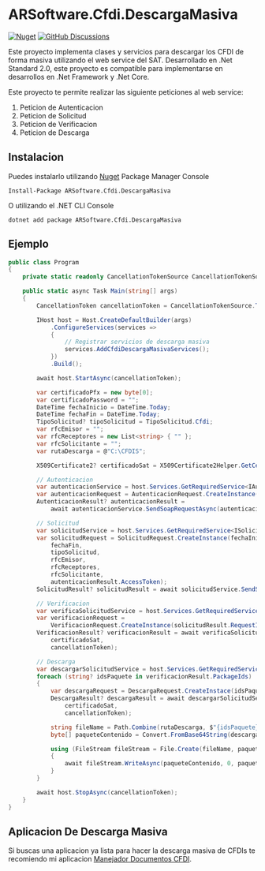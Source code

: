 # ARSoftware.Cfdi.DescargaMasiva

[![Nuget](https://img.shields.io/nuget/v/ARSoftware.Cfdi.DescargaMasiva?style=for-the-badge)](https://www.nuget.org/packages/ARSoftware.Cfdi.DescargaMasiva) 
[![GitHub Discussions](https://img.shields.io/github/discussions/AndresRamos/ARSoftware.Cfdi.DescargaMasiva?style=for-the-badge)](https://github.com/AndresRamos/ARSoftware.Cfdi.DescargaMasiva/discussions)

Este proyecto implementa clases y servicios para descargar los CFDI de forma masiva utilizando el web service del SAT. Desarrollado en .Net Standard 2.0, este proyecto es  compatible para implementarse en desarrollos en .Net Framework y .Net Core.

Este proyecto te permite realizar las siguiente peticiones al web service:
1. Peticion de Autenticacion
2. Peticion de Solicitud
3. Peticion de Verificacion
4. Peticion de Descarga

## Instalacion 
Puedes instalarlo utilizando [Nuget](https://www.nuget.org/packages/ARSoftware.Cfdi.DescargaMasiva) Package Manager Console
```
Install-Package ARSoftware.Cfdi.DescargaMasiva
```
O utilizando el .NET CLI Console
```
dotnet add package ARSoftware.Cfdi.DescargaMasiva
```

## Ejemplo
```csharp
public class Program
{
    private static readonly CancellationTokenSource CancellationTokenSource = new();

    public static async Task Main(string[] args)
    {
        CancellationToken cancellationToken = CancellationTokenSource.Token;

        IHost host = Host.CreateDefaultBuilder(args)
            .ConfigureServices(services =>
            {
                // Registrar servicios de descarga masiva
                services.AddCfdiDescargaMasivaServices();
            })
            .Build();

        await host.StartAsync(cancellationToken);

        var certificadoPfx = new byte[0];
        var certificadoPassword = "";
        DateTime fechaInicio = DateTime.Today;
        DateTime fechaFin = DateTime.Today;
        TipoSolicitud? tipoSolicitud = TipoSolicitud.Cfdi;
        var rfcEmisor = "";
        var rfcReceptores = new List<string> { "" };
        var rfcSolicitante = "";
        var rutaDescarga = @"C:\CFDIS";

        X509Certificate2? certificadoSat = X509Certificate2Helper.GetCertificate(certificadoPfx, certificadoPassword);

        // Autenticacion
        var autenticacionService = host.Services.GetRequiredService<IAutenticacionService>();
        var autenticacionRequest = AutenticacionRequest.CreateInstance();
        AutenticacionResult? autenticacionResult =
            await autenticacionService.SendSoapRequestAsync(autenticacionRequest, certificadoSat, cancellationToken);

        // Solicitud
        var solicitudService = host.Services.GetRequiredService<ISolicitudService>();
        var solicitudRequest = SolicitudRequest.CreateInstance(fechaInicio,
            fechaFin,
            tipoSolicitud,
            rfcEmisor,
            rfcReceptores,
            rfcSolicitante,
            autenticacionResult.AccessToken);
        SolicitudResult? solicitudResult = await solicitudService.SendSoapRequestAsync(solicitudRequest, certificadoSat, cancellationToken);

        // Verificacion
        var verificaSolicitudService = host.Services.GetRequiredService<IVerificacionService>();
        var verificacionRequest =
            VerificacionRequest.CreateInstance(solicitudResult.RequestId, rfcSolicitante, autenticacionResult.AccessToken);
        VerificacionResult? verificacionResult = await verificaSolicitudService.SendSoapRequestAsync(verificacionRequest,
            certificadoSat,
            cancellationToken);

        // Descarga
        var descargarSolicitudService = host.Services.GetRequiredService<IDescargaService>();
        foreach (string? idsPaquete in verificacionResult.PackageIds)
        {
            var descargaRequest = DescargaRequest.CreateInstace(idsPaquete, rfcSolicitante, autenticacionResult.AccessToken);
            DescargaResult? descargaResult = await descargarSolicitudService.SendSoapRequestAsync(descargaRequest,
                certificadoSat,
                cancellationToken);

            string fileName = Path.Combine(rutaDescarga, $"{idsPaquete}.zip");
            byte[] paqueteContenido = Convert.FromBase64String(descargaResult.Package);

            using (FileStream fileStream = File.Create(fileName, paqueteContenido.Length))
            {
                await fileStream.WriteAsync(paqueteContenido, 0, paqueteContenido.Length, cancellationToken);
            }
        }

        await host.StopAsync(cancellationToken);
    }
}
```

## Aplicacion De Descarga Masiva
Si buscas una aplicacion ya lista para hacer la descarga masiva de CFDIs te recomiendo mi aplicacion [Manejador Documentos CFDI](https://github.com/AndresRamos/ARSoftware.ManejadorDocumentosCfdi).
